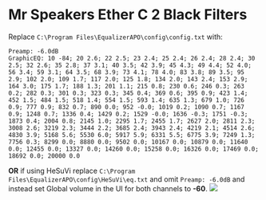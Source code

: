 # Mr Speakers Ether C 2 Black Filters
Replace `C:\Program Files\EqualizerAPO\config\config.txt` with:
```
Preamp: -6.0dB
GraphicEQ: 10 -84; 20 2.6; 22 2.5; 23 2.4; 25 2.4; 26 2.4; 28 2.4; 30 2.5; 32 2.6; 35 2.8; 37 3.1; 40 3.5; 42 3.9; 45 4.3; 49 4.4; 52 4.0; 56 3.4; 59 3.1; 64 3.5; 68 3.9; 73 4.1; 78 4.0; 83 3.8; 89 3.5; 95 2.9; 102 2.0; 109 1.7; 117 2.0; 125 1.8; 134 2.0; 143 2.4; 153 2.9; 164 3.0; 175 1.7; 188 1.3; 201 1.1; 215 0.8; 230 0.6; 246 0.3; 263 0.2; 282 0.3; 301 0.3; 323 0.3; 345 0.4; 369 0.6; 395 0.9; 423 1.4; 452 1.5; 484 1.5; 518 1.4; 554 1.5; 593 1.4; 635 1.3; 679 1.0; 726 0.9; 777 0.9; 832 0.7; 890 0.0; 952 -0.0; 1019 0.2; 1090 0.7; 1167 0.9; 1248 0.7; 1336 0.4; 1429 0.2; 1529 -0.0; 1636 -0.3; 1751 -0.3; 1873 0.4; 2004 0.8; 2145 1.0; 2295 1.7; 2455 1.7; 2627 2.0; 2811 2.3; 3008 2.6; 3219 2.3; 3444 2.2; 3685 2.4; 3943 2.4; 4219 2.1; 4514 2.6; 4830 3.9; 5168 5.6; 5530 6.0; 5917 5.9; 6331 5.5; 6775 3.9; 7249 1.3; 7756 0.3; 8299 0.0; 8880 0.0; 9502 0.0; 10167 0.0; 10879 0.0; 11640 0.0; 12455 0.0; 13327 0.0; 14260 0.0; 15258 0.0; 16326 0.0; 17469 0.0; 18692 0.0; 20000 0.0
```
**OR** if using HeSuVi replace `C:\Program Files\EqualizerAPO\config\HeSuVi\eq.txt` and omit `Preamp: -6.0dB` and instead set Global volume in the UI for both channels to **-60**.
![](https://raw.githubusercontent.com/jaakkopasanen/AutoEq/master/results/SBAF-Serious/innerfidelity/onear/Mr%20Speakers%20Ether%20C%202%20Black%20Filters/Mr%20Speakers%20Ether%20C%202%20Black%20Filters.png)